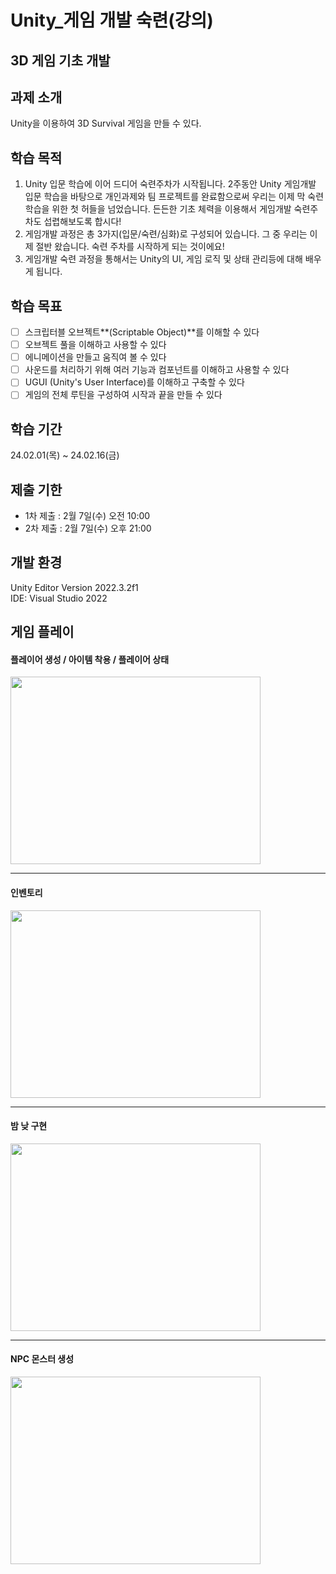 # Unity_게임 개발 숙련(강의)

## 3D 게임 기초 개발

## 과제 소개
Unity을 이용하여 3D Survival 게임을 만들 수 있다.

## 학습 목적
1. Unity 입문 학습에 이어 드디어 숙련주차가 시작됩니다. 2주동안 Unity 게임개발 입문 학습을 바탕으로 개인과제와 팀 프로젝트를 완료함으로써 우리는 이제 막 숙련 학습을 위한 첫 허들을 넘었습니다. 든든한 기초 체력을 이용해서 게임개발 숙련주차도 섭렵해보도록 합시다!
2. 게임개발 과정은 총 3가지(입문/숙련/심화)로 구성되어 있습니다. 그 중 우리는 이제 절반 왔습니다. 숙련 주차를 시작하게 되는 것이에요!
3. 게임개발 숙련 과정을 통해서는 Unity의 UI, 게임 로직 및 상태 관리등에 대해 배우게 됩니다.

## 학습 목표
- [ ]  스크립터블 오브젝트**(Scriptable Object)**를 이해할 수 있다
- [ ]  오브젝트 풀을 이해하고 사용할 수 있다
- [ ]  에니메이션을 만들고 움직여 볼 수 있다
- [ ]  사운드를 처리하기 위해 여러 기능과 컴포넌트를 이해하고 사용할 수 있다
- [ ]  UGUI (Unity's User Interface)를 이해하고 구축할 수 있다
- [ ]  게임의 전체 루틴을 구성하여 시작과 끝을 만들 수 있다

## 학습 기간
24.02.01(목) ~ 24.02.16(금)

## 제출 기한
- 1차 제출 : 2월 7일(수) 오전 10:00
- 2차 제출 : 2월 7일(수) 오후 21:00

## 개발 환경
Unity Editor Version 2022.3.2f1   
IDE: Visual Studio 2022

## 게임 플레이

#### 플레이어 생성 / 아이템 착용 / 플레이어 상태
<img src = "https://github.com/dch1114/Survival/assets/129824716/72186509-30f1-46e3-8cf7-142730e36df0" width="400" height="300"/>

---
#### 인벤토리
<img src = "https://github.com/dch1114/Survival/assets/129824716/2d5a203a-b069-44a2-9474-97982e67e970" width="400" height="300"/>

---
#### 밤 낮 구현
<img src = "https://github.com/dch1114/Survival/assets/129824716/41a74467-a0c4-465c-966b-ffd81abf6945" width="400" height="300"/>

---
#### NPC 몬스터 생성
<img src = "https://github.com/dch1114/Survival/assets/129824716/4380f04d-f6a9-48d2-99ee-be0bc0e8ed14" width="400" height="300"/>
